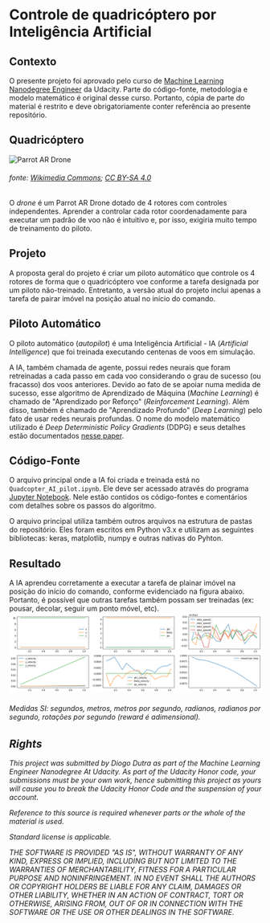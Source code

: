 # Controle de quadricóptero por Inteligência Artificial


## Contexto
O presente projeto foi aprovado pelo curso de [Machine Learning Nanodegree Engineer](https://br.udacity.com/course/machine-learning-engineer-nanodegree--nd009) da Udacity. Parte do código-fonte, metodologia e modelo matemático é original desse curso. Portanto, cópia de parte do material é restrito e deve obrigatoriamente conter referência ao presente repositório.

## Quadricóptero
![Parrot AR Drone](https://s3.amazonaws.com/video.udacity-data.com/topher/2017/October/59d7c61e_parrot-ar-drone/parrot-ar-drone.jpg)
###### fonte: [Wikimedia Commons](https://commons.wikimedia.org/wiki/File:81RNYV29HCL._SL1500_%281/%29.jpg); [CC BY-SA 4.0](https://creativecommons.org/licenses/by-sa/4.0/)

O *drone* é um Parrot AR Drone dotado de 4 rotores com controles independentes. Aprender a controlar cada rotor coordenadamente para executar um padrão de voo não é intuitivo e, por isso, exigiria muito tempo de treinamento do piloto.

## Projeto
A proposta geral do projeto é criar um piloto automático que controle os 4 rotores de forma que o quadricóptero voe conforme a tarefa designada por um piloto não-treinado. Entretanto, a versão atual do projeto inclui apenas a tarefa de pairar imóvel na posição atual no início do comando.

## Piloto Automático
O piloto automático (*autopilot*) é uma Inteligência Artificial - IA (*Artificial Intelligence*) que foi treinada executando centenas de voos em simulação.

A IA, também chamada de agente, possui redes neurais que foram retreinadas a cada passo em cada voo considerando o grau de sucesso (ou fracasso) dos voos anteriores. Devido ao fato de se apoiar numa medida de sucesso, esse algoritmo de Aprendizado de Máquina (*Machine Learning*) é chamado de "Aprendizado por Reforço" (*Reinforcement Learning*). Além disso, também é chamado de "Aprendizado Profundo" (*Deep Learning*) pelo fato de usar redes neurais profundas. O nome do modelo matemático utilizado é *Deep Deterministic Policy Gradients* (DDPG) e seus detalhes estão documentados [nesse paper](https://arxiv.org/abs/1509.02971). 

## Código-Fonte
O arquivo principal onde a IA foi criada e treinada está no `Quadcopter_AI_pilot.ipynb`. Ele deve ser acessado através do programa [Jupyter Notebook](http://jupyter.org/). Nele estão contidos os código-fontes e comentários com detalhes sobre os passos do algoritmo.

O arquivo principal utiliza também outros arquivos na estrutura de pastas do repositório. Eles foram escritos em Python v3.x e utilizam as seguintes bibliotecas: keras, matplotlib, numpy e outras nativas do Pyhton.

## Resultado
A IA aprendeu corretamente a executar a tarefa de plainar imóvel na posição do início do comando, conforme evidenciado na figura abaixo. Portanto, é possível que outras tarefas também possam ser treinadas (ex: pousar, decolar, seguir um ponto móvel, etc).
![Melhor Voo](https://github.com/diogodutra/quad_AI/blob/master/best_flight.png)
###### Medidas SI: segundos, metros, metros por segundo, radianos, radianos por segundo, rotações por segundo (reward é adimensional).



## *Rights*
*This project was submitted by Diogo Dutra as part of the Machine Learning Engineer Nanodegree At Udacity. As part of the Udacity Honor code, your submissions must be your own work, hence submitting this project as yours will cause you to break the Udacity Honor Code and the suspension of your account.*

*Reference to this source is required whenever parts or the whole of the material is used.*

*Standard license is applicable.*

*THE SOFTWARE IS PROVIDED "AS IS", WITHOUT WARRANTY OF ANY KIND, EXPRESS OR IMPLIED, INCLUDING BUT NOT LIMITED TO THE WARRANTIES OF MERCHANTABILITY, FITNESS FOR A PARTICULAR PURPOSE AND NONINFRINGEMENT. IN NO EVENT SHALL THE AUTHORS OR COPYRIGHT HOLDERS BE LIABLE FOR ANY CLAIM, DAMAGES OR OTHER LIABILITY, WHETHER IN AN ACTION OF CONTRACT, TORT OR OTHERWISE, ARISING FROM, OUT OF OR IN CONNECTION WITH THE SOFTWARE OR THE USE OR OTHER DEALINGS IN THE SOFTWARE.*
